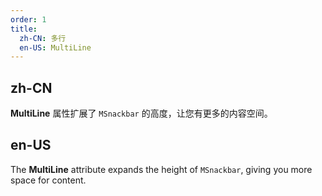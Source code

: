 ```yaml
---
order: 1
title:
  zh-CN: 多行
  en-US: MultiLine
---
```


## zh-CN

**MultiLine** 属性扩展了 `MSnackbar` 的高度，让您有更多的内容空间。

## en-US

The **MultiLine** attribute expands the height of `MSnackbar`, giving you more space for content.
